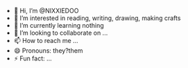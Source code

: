 - 👋 Hi, I’m @NIXXIEDOO
- 👀 I’m interested in reading, writing, drawing, making crafts
- 🌱 I’m currently learning nothing
- 💞️ I’m looking to collaborate on ...
- 📫 How to reach me ...
- 😄 Pronouns: they?them
- ⚡ Fun fact: ...

<!---
NIXXIEDOO/NIXXIEDOO is a ✨ special ✨ repository because its `README.md` (this file) appears on your GitHub profile.
You can click the Preview link to take a look at your changes.
--->
